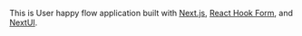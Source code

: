 This is User happy flow application built with [Next.js](https://nextjs.org/), [React Hook Form](https://react-hook-form.com/), and [NextUI](https://nextui.org/).
